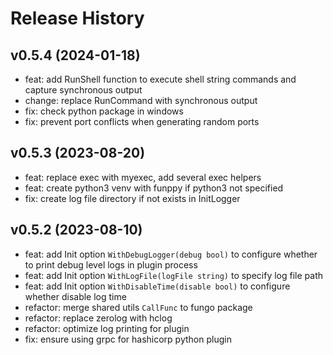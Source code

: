 # Release History

## v0.5.4 (2024-01-18)

- feat: add RunShell function to execute shell string commands and capture synchronous output
- change: replace RunCommand with synchronous output
- fix: check python package in windows
- fix: prevent port conflicts when generating random ports

## v0.5.3 (2023-08-20)

- feat: replace exec with myexec, add several exec helpers
- feat: create python3 venv with funppy if python3 not specified
- fix: create log file directory if not exists in InitLogger

## v0.5.2 (2023-08-10)

- feat: add Init option `WithDebugLogger(debug bool)` to configure whether to print debug level logs in plugin process
- feat: add Init option `WithLogFile(logFile string)` to specify log file path
- feat: add Init option `WithDisableTime(disable bool)` to configure whether disable log time
- refactor: merge shared utils `CallFunc` to fungo package
- refactor: replace zerolog with hclog
- refactor: optimize log printing for plugin
- fix: ensure using grpc for hashicorp python plugin
